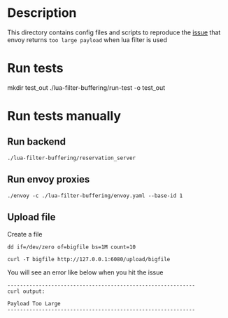 # Description

This directory contains config files and scripts to reproduce the [issue](https://github.com/envoyproxy/envoy/issues/10076) 
that envoy returns `too large payload` when lua filter is used


# Run tests

   mkdir test_out
   ./lua-filter-buffering/run-test -o test_out

# Run tests manually
## Run backend

    ./lua-filter-buffering/reservation_server

## Run envoy proxies
    
    ./envoy -c ./lua-filter-buffering/envoy.yaml --base-id 1

## Upload file

Create a file

```
dd if=/dev/zero of=bigfile bs=1M count=10
```

```
curl -T bigfile http://127.0.0.1:6080/upload/bigfile
```

You will see an error like below when you hit the issue

```
------------------------------------------------------------
curl output:

Payload Too Large
------------------------------------------------------------
```
